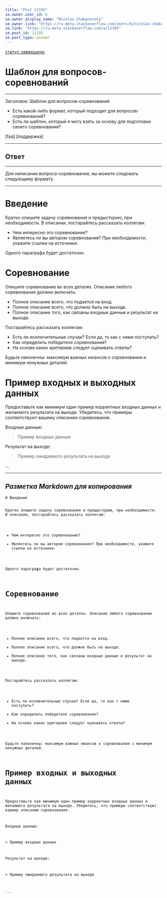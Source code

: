 ```yaml
---
title: "Post 11195"
se.owner.user_id: 6
se.owner.display_name: "Nicolas Chabanovsky"
se.owner.link: "https://ru.meta.stackoverflow.com/users/6/nicolas-chabanovsky"
se.link: "https://ru.meta.stackoverflow.com/a/11195"
se.post_id: 11195
se.post_type: answer
---
```

<p><a href="/questions/tagged/%d1%81%d1%82%d0%b0%d1%82%d1%83%d1%81-%d0%b7%d0%b0%d0%b2%d0%b5%d1%80%d1%88%d0%b5%d0%bd%d0%be" class="post-tag moderator-tag" title="показать вопросы с меткой [статус-завершено]" rel="tag">статус-завершено</a></p>
<h1>Шаблон для вопросов-соревнований</h1>
<hr />
<p>Заголовок: Шаблон для вопросов-соревнований</p>
<ul>
<li>Есть какой-либо формат, который подходит для вопросов-соревнований?</li>
<li>Есть ли шаблон, который я могу взять за основу для подготовки своего соревнования?</li>
</ul>
<p>[faq] [поддержка]</p>
<hr />
<h2>Ответ</h2>
<hr />
<p>Для написании вопроса-соревнования, вы можете следовать следующему формату.</p>
<hr>
<h1>Введение</h1>
<p>Кратко опишите задачу соревнования и предысторию, при необходимости. В описании, постарайтесь рассказать коллегам:</p>
<ul>
<li>Чем интересно это соревнование?</li>
<li>Являетесь ли вы автором соревнования? При необходимости, укажите ссылки на источники.</li>
</ul>
<p>Одного параграфа будет достаточно.</p>
<h1>Соревнование</h1>
<p>Опишите соревнование во всех деталях. Описание любого соревнование должно включать:</p>
<ul>
<li>Полное описание всего, что подается на вход.</li>
<li>Полное описание всего, что должно быть на выходе.</li>
<li>Полное описание того, как связаны входные данные и результат на выходе.</li>
</ul>
<p>Постарайтесь рассказать коллегам:</p>
<ul>
<li>Есть ли исключительные случаи? Если да, то как с ними поступать?</li>
<li>Как определить победителя соревнования?</li>
<li>На основе каких критериев следует оценивать ответы?</li>
</ul>
<p>Будьте лаконичны: максимум важных нюансов о соревновании и минимум ненужных  деталей.</p>
<h1>Пример входных и выходных данных</h1>
<p>Предоставьте как минимум один пример корректных входных данных и желаемого результата на выходе. Убедитесь, что примеры соответствуют вашему описанию соревнования.</p>
<p>Входные данные:</p>
<blockquote>
<p>Пример входных данных</p>
</blockquote>
<p>Результат на выходе:</p>
<blockquote>
<p>Пример ожидаемого результата на выходе</p>
</blockquote>
<p>...</p>
<hr>
<h2><em><strong>Разметка Markdown для копирования</strong></em></h2>
<pre><code># Введение

Кратко опишите задачу соревнования и предысторию, при необходимости. В описании, постарайтесь рассказать коллегам:

 - Чем интересно это соревнование?
 - Являетесь ли вы автором соревнования? При необходимости, укажите ссылки на источники.

Одного параграфа будет достаточно.

# Соревнование

Опишите соревнование во всех деталях. Описание любого соревнование должно включать:

 - Полное описание всего, что подается на вход.
 - Полное описание всего, что должно быть на выходе. 
 - Полное описание того, как связаны входные данные и результат на выходе.

Постарайтесь рассказать коллегам:

- Есть ли исключительные случаи? Если да, то как с ними поступать? 
- Как определить победителя соревнования?
- На основе каких критериев следует оценивать ответы?

Будьте лаконичны: максимум важных нюансов о соревновании с минимум ненужных  деталей.

# Пример входных и выходных данных

Предоставьте как минимум один пример корректных входных данных и желаемого результата на выходе. Убедитесь, что примеры соответствуют вашему описанию соревнования.

Входные данные:

&gt; Пример входных данных

Результат на выходе:

&gt; Пример ожидаемого результата на выходе    

...
</code></pre>
